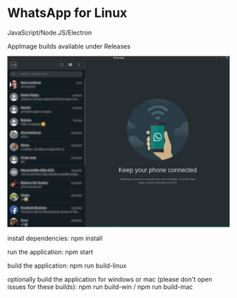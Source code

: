 # WhatsApp for Linux
JavaScript/Node.JS/Electron

AppImage builds available under Releases

![screenshot](https://github.com/louckazdenekjr/whatsapp-for-linux/blob/master/build/screenshot.png)

install dependencies:
npm install

run the application:
npm start

build the application:
npm run build-linux

optionally build the application for windows or mac (please don't open issues for these builds):
npm run build-win / npm run build-mac

